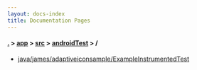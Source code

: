 ```yaml
---
layout: docs-index
title: Documentation Pages
---
```

#### [.](./../../../index) > [app](./../../index) > [src](./../index) > [androidTest](./index) > **/**

- [java/james/adaptiveiconsample/ExampleInstrumentedTest](java/james/adaptiveiconsample/ExampleInstrumentedTest)
